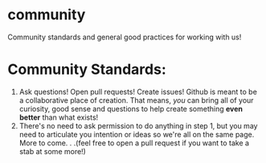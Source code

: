 # community
Community standards and general good practices for working with us!

# Community Standards:

1. Ask questions! Open pull requests! Create issues! Github is meant to be a collaborative place of creation. That means, _you_ can bring all of your curiosity, good sense and questions to help create something **even better** than what exists!
2. There's no need to ask permission to do anything in step 1, but you may need to articulate you intention or ideas so we're all on the same page.
More to come. . .(feel free to open a pull request if you want to take a stab at some more!)
